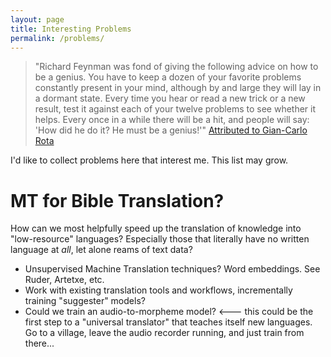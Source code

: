 ```yaml
---
layout: page
title: Interesting Problems
permalink: /problems/
---
```


> "Richard Feynman was fond of giving the following advice on how to be a genius. You have to keep a dozen of your favorite problems constantly present in your mind, although by and large they will lay in a dormant state. Every time you hear or read a new trick or a new result, test it against each of your twelve problems to see whether it helps. Every once in a while there will be a hit, and people will say: 'How did he do it? He must be a genius!'" [Attributed to Gian-Carlo Rota](http://themattheweffect.org/tag/richard-feynman/)

I'd like to collect problems here that interest me. This list may grow. 

# MT for Bible Translation? 
How can we most helpfully speed up the translation of knowledge into "low-resource" languages? Especially those that literally have no written language at _all_, let alone reams of text data?
* Unsupervised Machine Translation techniques? Word embeddings. See Ruder, Artetxe, etc.
* Work with existing translation tools and workflows, incrementally training "suggester" models?
* Could we train an audio-to-morpheme model? <--- this could be the first step to a "universal translator" that teaches itself new languages. Go to a village, leave the audio recorder running, and just train from there...